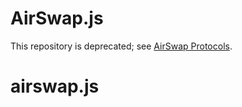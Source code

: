 # AirSwap.js

This repository is deprecated; see [AirSwap Protocols](https://github.com/airswap/airswap-protocols).
# airswap.js
